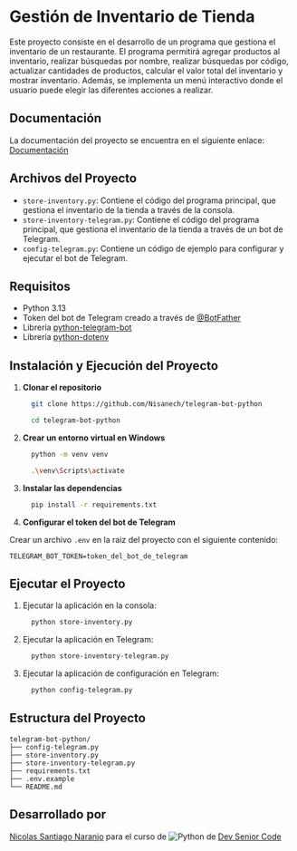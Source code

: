 # Gestión de Inventario de Tienda

Este proyecto consiste en el desarrollo de un programa que gestiona el inventario de un restaurante. El programa 
permitirá agregar productos al inventario, realizar búsquedas por nombre, realizar búsquedas por código, actualizar 
cantidades de productos, calcular el valor total del inventario y mostrar inventario. Además, se implementa un menú 
interactivo donde el usuario puede elegir las diferentes acciones a realizar.

## Documentación

La documentación del proyecto se encuentra en el siguiente enlace: 
[Documentación](https://polydactyl-mule-c5a.notion.site/Proyecto-Gesti-n-de-Inventario-de-Tienda-Bot-Telegram-1d0e4951fb4c80a89b3cf1cddbd284c8)

## Archivos del Proyecto

- `store-inventory.py`: Contiene el código del programa principal, que gestiona el inventario de la tienda a través de 
la consola.
- `store-inventory-telegram.py`: Contiene el código del programa principal, que gestiona el inventario de la tienda 
a través de un bot de Telegram.
- `config-telegram.py`: Contiene un código de ejemplo para configurar y ejecutar el bot de Telegram.

## Requisitos

- Python 3.13
- Token del bot de Telegram creado a través de [@BotFather](https://t.me/BotFather)
- Librería [python-telegram-bot](https://docs.python-telegram-bot.org/en/stable/index.html)
- Librería [python-dotenv](https://pypi.org/project/python-dotenv/)

## Instalación y Ejecución del Proyecto

1. **Clonar el repositorio**

    ```bash
      git clone https://github.com/Nisanech/telegram-bot-python
    ```
       
    ```bash
      cd telegram-bot-python
    ```
   
2. **Crear un entorno virtual en Windows**

    ```bash
      python -m venv venv
    ```

    ```bash
      .\venv\Scripts\activate
    ```

3. **Instalar las dependencias**

    ```bash
      pip install -r requirements.txt
    ```

4. **Configurar el token del bot de Telegram**

Crear un archivo `.env` en la raiz del proyecto con el siguiente contenido:

```
TELEGRAM_BOT_TOKEN=token_del_bot_de_telegram
```

## Ejecutar el Proyecto

1. Ejecutar la aplicación en la consola:

    ```bash
      python store-inventory.py
    ```

2. Ejecutar la aplicación en Telegram:

    ```bash
      python store-inventory-telegram.py
    ```

3. Ejecutar la aplicación de configuración en Telegram:

    ```bash
      python config-telegram.py
    ```
   
## Estructura del Proyecto

```
telegram-bot-python/
├── config-telegram.py
├── store-inventory.py
├── store-inventory-telegram.py
├── requirements.txt
├── .env.example
└── README.md
```

## Desarrollado por

[Nicolas Santiago Naranjo](https://github.com/Nisanech) para el curso de 
![Python](https://img.shields.io/badge/Python-FFD43B?style=for-the-badge&logo=python&logoColor=blue) de 
[Dev Senior Code](https://devseniorcode.com/)

